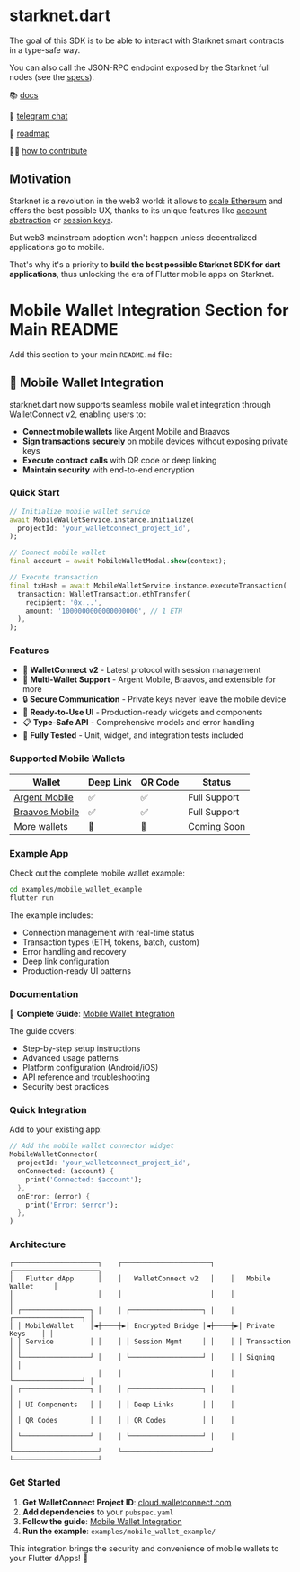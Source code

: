 # starknet.dart

The goal of this SDK is to be able to interact with Starknet smart contracts in a type-safe way.

You can also call the JSON-RPC endpoint exposed by the Starknet full nodes (see the [specs](https://github.com/starkware-libs/starknet-specs)).

📚 [docs](https://starknetdart.dev)

💬 [telegram chat](https://t.me/+CWezjfLIRYc0MDY0)

🎯 [roadmap](https://github.com/orgs/focustree/projects/1)

🧑‍💻 [how to contribute](https://starknetdart.dev/how-to-contribute)

## Motivation

Starknet is a revolution in the web3 world: it allows to [scale Ethereum](https://docs.ethhub.io/ethereum-roadmap/layer-2-scaling/zk-rollups/) and offers the best possible UX, thanks to its unique features like [account abstraction](https://www.argent.xyz/blog/wtf-is-account-abstraction/) or [session keys](https://github.com/dontpanicdao/starknet-burner).

But web3 mainstream adoption won't happen unless decentralized applications go to mobile.

That's why it's a priority to **build the best possible Starknet SDK for dart applications**, thus unlocking the era of Flutter mobile apps on Starknet.



# Mobile Wallet Integration Section for Main README

Add this section to your main `README.md` file:

## 📱 Mobile Wallet Integration

starknet.dart now supports seamless mobile wallet integration through WalletConnect v2, enabling users to:

- **Connect mobile wallets** like Argent Mobile and Braavos
- **Sign transactions securely** on mobile devices without exposing private keys
- **Execute contract calls** with QR code or deep linking
- **Maintain security** with end-to-end encryption

### Quick Start

```dart
// Initialize mobile wallet service
await MobileWalletService.instance.initialize(
  projectId: 'your_walletconnect_project_id',
);

// Connect mobile wallet
final account = await MobileWalletModal.show(context);

// Execute transaction
final txHash = await MobileWalletService.instance.executeTransaction(
  transaction: WalletTransaction.ethTransfer(
    recipient: '0x...',
    amount: '1000000000000000000', // 1 ETH
  ),
);
```

### Features

- 🔗 **WalletConnect v2** - Latest protocol with session management
- 📱 **Multi-Wallet Support** - Argent Mobile, Braavos, and extensible for more
- 🔒 **Secure Communication** - Private keys never leave the mobile device
- 🎨 **Ready-to-Use UI** - Production-ready widgets and components
- 📋 **Type-Safe API** - Comprehensive models and error handling
- 🧪 **Fully Tested** - Unit, widget, and integration tests included

### Supported Mobile Wallets

| Wallet | Deep Link | QR Code | Status |
|--------|-----------|---------|---------|
| [Argent Mobile](https://argent.xyz/mobile) | ✅ | ✅ | Full Support |
| [Braavos Mobile](https://braavos.app) | ✅ | ✅ | Full Support |
| More wallets | 🔄 | 🔄 | Coming Soon |

### Example App

Check out the complete mobile wallet example:

```bash
cd examples/mobile_wallet_example
flutter run
```

The example includes:
- Connection management with real-time status
- Transaction types (ETH, tokens, batch, custom)
- Error handling and recovery
- Deep link configuration
- Production-ready UI patterns

### Documentation

📖 **Complete Guide**: [Mobile Wallet Integration](docs/mobile-wallet-integration.md)

The guide covers:
- Step-by-step setup instructions
- Advanced usage patterns
- Platform configuration (Android/iOS)
- API reference and troubleshooting
- Security best practices

### Quick Integration

Add to your existing app:

```dart
// Add the mobile wallet connector widget
MobileWalletConnector(
  projectId: 'your_walletconnect_project_id',
  onConnected: (account) {
    print('Connected: $account');
  },
  onError: (error) {
    print('Error: $error');
  },
)
```

### Architecture

```
┌─────────────────────┐    ┌──────────────────────┐    ┌─────────────────────┐
│   Flutter dApp      │    │   WalletConnect v2   │    │   Mobile Wallet     │
│                     │    │                      │    │                     │
│ ┌─────────────────┐ │    │ ┌──────────────────┐ │    │ ┌─────────────────┐ │
│ │ MobileWallet    │◄┼────┼►│ Encrypted Bridge │◄┼────┼►│ Private Keys    │ │
│ │ Service         │ │    │ │ Session Mgmt     │ │    │ │ Transaction     │ │
│ └─────────────────┘ │    │ └──────────────────┘ │    │ │ Signing         │ │
│                     │    │                      │    │ └─────────────────┘ │
│ ┌─────────────────┐ │    │ ┌──────────────────┐ │    │                     │
│ │ UI Components   │ │    │ │ Deep Links       │ │    │                     │
│ │ QR Codes        │ │    │ │ QR Codes         │ │    │                     │
│ └─────────────────┘ │    │ └──────────────────┘ │    │                     │
└─────────────────────┘    └──────────────────────┘    └─────────────────────┘
```

### Get Started

1. **Get WalletConnect Project ID**: [cloud.walletconnect.com](https://cloud.walletconnect.com)
2. **Add dependencies** to your `pubspec.yaml`
3. **Follow the guide**: [Mobile Wallet Integration](docs/mobile-wallet-integration.md)
4. **Run the example**: `examples/mobile_wallet_example/`

This integration brings the security and convenience of mobile wallets to your Flutter dApps! 🚀